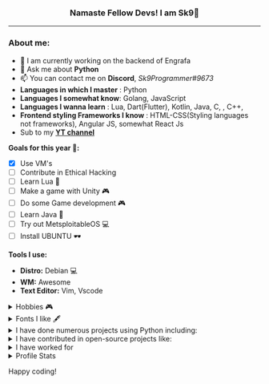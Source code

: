 <h3 align='center'>Namaste Fellow Devs! I am Sk9👋</h3>

<hr/>

### About me:
- 🌱 I am currently working on the backend of Engrafa
- 💬 Ask me about **Python**
- 📫 You can contact me on **Discord**, *Sk9Programmer#9673*
- **Languages in which I master** : Python
- **Languages I somewhat know**: Golang, JavaScript
- **Languages I wanna learn** : Lua, Dart(Flutter), Kotlin, Java, C, , C++,
- **Frontend styling Frameworks I know** : HTML-CSS(Styling languages not frameworks), Angular JS, somewhat React Js
- Sub to my [**YT channel**](https://www.youtube.com/watch?v=dQw4w9WgXcQ)

**Goals for this year 🥅:**
  - [x] Use VM's
  - [ ] Contribute in Ethical Hacking
  - [ ] Learn Lua 📝
  - [ ] Make a game with Unity 🎮
  - [ ] Do some Game development 🎮
  - [ ] Learn Java 📝
  - [ ] Try out MetsploitableOS 💻
  - [ ] Install UBUNTU 🕶️

**Tools I use:**
  - **Distro:** Debian 💻
  - **WM:**  Awesome
  - **Text Editor:** Vim, Vscode 


<details>
  <summary> Hobbies 🎮 </summary>
  <br/>
  <p align='center'> -> Programming, playing cricket and occasionally reading some books </p>
</details>

<details>
  <summary> Fonts I like 🖋️ </summary>
  <br/>
  <p align='center'> -> JetBrains Mono, Fira Code, Fantasque Sans Mono, Montserrat, Lato, Kungfont, Segoe Script & Segoe Print </p>
</details>


<details>
  <summary> I have done numerous projects using Python including: </summary>
  <br/>
  <p>
  - Face Mask Detector
  - Numerous Discord Bots
  - Minecraft Clone(using ursina engine)
  - Websites using Flask and Django
  - AI Chatbot
  - Machine learning models
  - GUI chat application
  - Web Scraping
  - GUI music players
  - Mac Address changer
  - Malware
  </p>
</details>


<details>
  <summary> I have contributed in open-source projects like: </summary>
  <br/>
  <p>
    Pytest,
    Engrafa:Yaguide. 
    Check out both of them on GitHub
  </p>
</details>

<details>
  <summary> I have worked for </summary>
  <br/>
  <p>
   [**Socialmask**]('https://socialmask.co.in/')
  </p>
</details>

<details>
  <summary> Profile Stats </summary>
  <br/>
  <img src="https://github-readme-stats.vercel.app/api/?username=Skul9&layout=compact&show_icons=true&include_all_commits=true&hide_border=false&theme=cobalt" />  
</details>


Happy coding!

